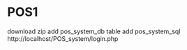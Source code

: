 # POS1
download zip
add pos_system_db   table
add pos_system_sql
http://localhost/POS_system/login.php
